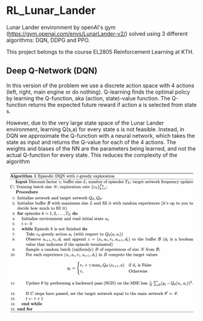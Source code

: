 # RL_Lunar_Lander
Lunar Lander environment by openAI's gym (https://gym.openai.com/envs/LunarLander-v2/) solved using 3 different algorithms: DQN, DDPG and PPO.

This project belongs to the course EL2805 Reinforcement Learning at KTH.

## Deep Q-Network (DQN)
In this version of the problem we use a discrete action space with 4 actions (left, right, main engine or do nothing). 
Q-learning finds the optimal policy by learning the Q-function, aka (action, state)-value function. The Q-function returns the expected future reward if action a is selected from state s.

However, due to the very large state space of the Lunar Lander environment, learning Q(s,a) for every state s is not feasible. 
Instead, in DQN we approximate the Q-function with a neural network, which takes the state as input and returns the Q-value for each of the 4 actions.
The weights and biases of the NN are the parameters being learned, and not the actual Q-function for every state. This reduces the complexity of the algorithm
<p align="center">
<img src="/DQN/DQN_algorithm.png" width="600"/>
<p/>
